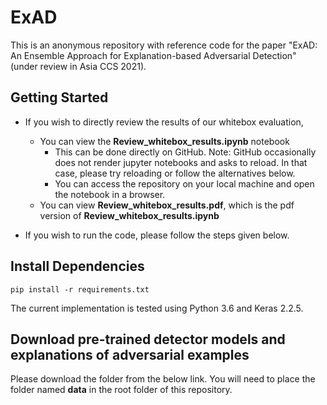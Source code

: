 # ExAD
This is an anonymous repository with reference code for the paper "ExAD: An Ensemble Approach for Explanation-based Adversarial Detection" (under review in Asia CCS 2021).

## Getting Started
- If you wish to directly review the results of our whitebox evaluation,
  - You can view the **Review_whitebox_results.ipynb** notebook
    - This can be done directly on GitHub. Note: GitHub occasionally does not render jupyter notebooks and asks to reload. In that case, please try reloading or follow the alternatives below.
    - You can access the repository on your local machine and open the notebook in a browser.
  - You can view **Review_whitebox_results.pdf**, which is the pdf version of **Review_whitebox_results.ipynb**

- If you wish to run the code, please follow the steps given below.

## Install Dependencies
```
pip install -r requirements.txt
```
The current implementation is tested using Python 3.6 and Keras 2.2.5.

## Download pre-trained detector models and explanations of adversarial examples
Please download the folder from the below link. You will need to place the folder named **data** in the root folder of this repository.

